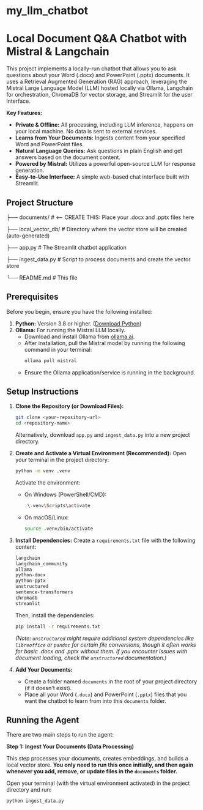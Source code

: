 # my_llm_chatbot
# Local Document Q&A Chatbot with Mistral & Langchain

This project implements a locally-run chatbot that allows you to ask questions about your Word (.docx) and PowerPoint (.pptx) documents. It uses a Retrieval Augmented Generation (RAG) approach, leveraging the Mistral Large Language Model (LLM) hosted locally via Ollama, Langchain for orchestration, ChromaDB for vector storage, and Streamlit for the user interface.

**Key Features:**

*   **Private & Offline:** All processing, including LLM inference, happens on your local machine. No data is sent to external services.
*   **Learns from Your Documents:** Ingests content from your specified Word and PowerPoint files.
*   **Natural Language Queries:** Ask questions in plain English and get answers based on the document content.
*   **Powered by Mistral:** Utilizes a powerful open-source LLM for response generation.
*   **Easy-to-Use Interface:** A simple web-based chat interface built with Streamlit.

## Project Structure
├── documents/ # <-- CREATE THIS: Place your .docx and .pptx files here

├── local_vector_db/ # Directory where the vector store will be created (auto-generated)

├── app.py # The Streamlit chatbot application

├── ingest_data.py # Script to process documents and create the vector store

└── README.md # This file

## Prerequisites

Before you begin, ensure you have the following installed:

1.  **Python:** Version 3.8 or higher. ([Download Python](https://www.python.org/))
2.  **Ollama:** For running the Mistral LLM locally.
    *   Download and install Ollama from [ollama.ai](https://ollama.ai/).
    *   After installation, pull the Mistral model by running the following command in your terminal:
        ```bash
        ollama pull mistral
        ```
    *   Ensure the Ollama application/service is running in the background.

## Setup Instructions

1.  **Clone the Repository (or Download Files):**
    ```bash
    git clone <your-repository-url>
    cd <repository-name>
    ```
    Alternatively, download `app.py` and `ingest_data.py` into a new project directory.

2.  **Create and Activate a Virtual Environment (Recommended):**
    Open your terminal in the project directory:
    ```bash
    python -m venv .venv
    ```
    Activate the environment:
    *   On Windows (PowerShell/CMD):
        ```bash
        .\.venv\Scripts\activate
        ```
    *   On macOS/Linux:
        ```bash
        source .venv/bin/activate
        ```

3.  **Install Dependencies:**
    Create a `requirements.txt` file with the following content:
    ```txt
    langchain
    langchain_community
    ollama
    python-docx
    python-pptx
    unstructured
    sentence-transformers
    chromadb
    streamlit
    ```
    Then, install the dependencies:
    ```bash
    pip install -r requirements.txt
    ```
    *(Note: `unstructured` might require additional system dependencies like `libreoffice` or `pandoc` for certain file conversions, though it often works for basic .docx and .pptx without them. If you encounter issues with document loading, check the `unstructured` documentation.)*

4.  **Add Your Documents:**
    *   Create a folder named `documents` in the root of your project directory (if it doesn't exist).
    *   Place all your Word (`.docx`) and PowerPoint (`.pptx`) files that you want the chatbot to learn from into this `documents` folder.

## Running the Agent

There are two main steps to run the agent:

**Step 1: Ingest Your Documents (Data Processing)**

This step processes your documents, creates embeddings, and builds a local vector store. **You only need to run this once initially, and then again whenever you add, remove, or update files in the `documents` folder.**

Open your terminal (with the virtual environment activated) in the project directory and run:
```bash
python ingest_data.py
